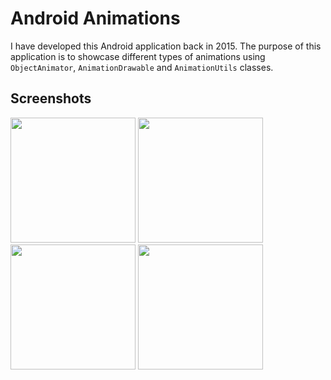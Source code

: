 # Android Animations

I have developed this Android application back in 2015. The purpose of this application is to showcase different types of animations using `ObjectAnimator`, `AnimationDrawable` and `AnimationUtils` classes.

## Screenshots

<p float="left">
  <img src="https://user-images.githubusercontent.com/18353152/209481500-817a94a7-c7f4-4ffe-9ffe-bd134bac943a.png" width="200"/>
  <img src="https://user-images.githubusercontent.com/18353152/209481496-9c29d3f7-537f-4416-aa3a-8fdf248fca2e.png" width="200"/>
  <img src="https://user-images.githubusercontent.com/18353152/209481493-699d7260-e634-4499-a259-29a4ee3522b1.png" width="200"/>
  <img src="https://user-images.githubusercontent.com/18353152/209481491-5e17afe7-1927-412e-80dd-d04a668b2e31.png" width="200"/>
</p>
